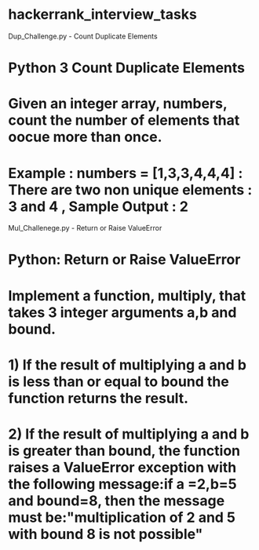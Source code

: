 # hackerrank_interview_tasks

Dup_Challenge.py - Count Duplicate Elements 

# Python 3 Count Duplicate Elements 

# Given an integer array, numbers, count the number of elements that oocue more than once.

# Example : numbers = [1,3,3,4,4,4] : There are two non unique elements : 3 and 4 , Sample Output : 2

Mul_Challenege.py - Return or Raise ValueError

# Python: Return or Raise ValueError

# Implement a function, multiply, that takes 3 integer arguments a,b and bound.

# 1) If the result of multiplying a and b is less than or equal to bound the function returns the result.

# 2) If the result of multiplying a and b is greater than bound, the function raises a ValueError exception with the following message:if a =2,b=5 and bound=8, then the message must be:"multiplication of 2 and 5 with bound 8 is not possible"
